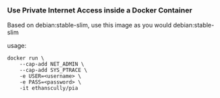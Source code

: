 ### Use Private Internet Access inside a Docker Container
Based on debian:stable-slim, use this image as you would debian:stable-slim

usage:
```Shell
docker run \
    --cap-add NET_ADMIN \
    --cap-add SYS_PTRACE \
    -e USER=<username> \
    -e PASS=<password> \
    -it ethanscully/pia
```
